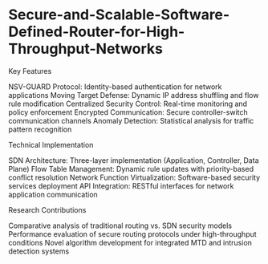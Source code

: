 # Secure-and-Scalable-Software-Defined-Router-for-High-Throughput-Networks

Key Features

NSV-GUARD Protocol: Identity-based authentication for network applications
Moving Target Defense: Dynamic IP address shuffling and flow rule modification
Centralized Security Control: Real-time monitoring and policy enforcement
Encrypted Communication: Secure controller-switch communication channels
Anomaly Detection: Statistical analysis for traffic pattern recognition

Technical Implementation

SDN Architecture: Three-layer implementation (Application, Controller, Data Plane)
Flow Table Management: Dynamic rule updates with priority-based conflict resolution
Network Function Virtualization: Software-based security services deployment
API Integration: RESTful interfaces for network application communication

Research Contributions

Comparative analysis of traditional routing vs. SDN security models
Performance evaluation of secure routing protocols under high-throughput conditions
Novel algorithm development for integrated MTD and intrusion detection systems
